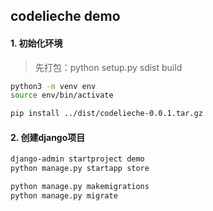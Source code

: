 ## codelieche demo

#### 1. 初始化环境
> 先打包：python setup.py sdist build

```bash
python3 -m venv env
source env/bin/activate

pip install ../dist/codelieche-0.0.1.tar.gz 
```

#### 2. 创建django项目
```bash
django-admin startproject demo
python manage.py startapp store

python manage.py makemigrations
python manage.py migrate
```
